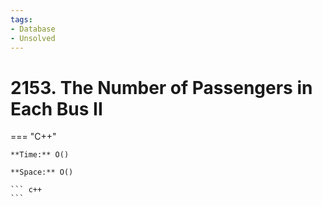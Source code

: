 ```yaml
---
tags:
- Database
- Unsolved
---
```



# 2153. The Number of Passengers in Each Bus II

=== "C++"

    **Time:** O()

    **Space:** O()

    ``` c++
    ```